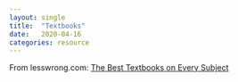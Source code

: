 ```yaml
---
layout: single
title:  "Textbooks"
date:   2020-04-16
categories: resource
---
```

From lesswrong.com:
[The Best Textbooks on Every Subject](https://www.lesswrong.com/posts/xg3hXCYQPJkwHyik2/the-best-textbooks-on-every-subject)

